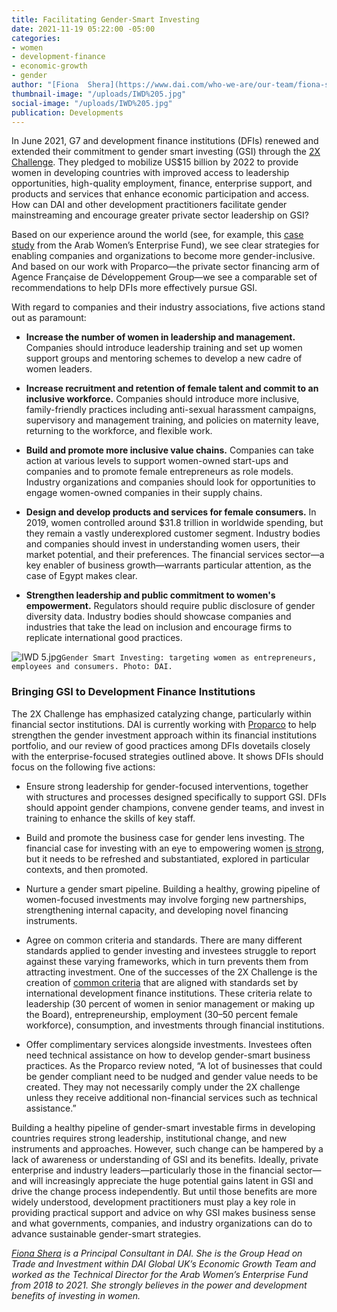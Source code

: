 ```yaml
---
title: Facilitating Gender-Smart Investing
date: 2021-11-19 05:22:00 -05:00
categories:
- women
- development-finance
- economic-growth
- gender
author: "[Fiona  Shera](https://www.dai.com/who-we-are/our-team/fiona-shera)"
thumbnail-image: "/uploads/IWD%205.jpg"
social-image: "/uploads/IWD%205.jpg"
publication: Developments
---
```


In June 2021, G7 and development finance institutions (DFIs) renewed and extended their commitment to gender smart investing (GSI) through the [2X Challenge](https://www.2xchallenge.org/). They pledged to mobilize US$15 billion by 2022 to provide women in developing countries with improved access to leadership opportunities, high-quality employment, finance, enterprise support, and products and services that enhance economic participation and access. How can DAI and other development practitioners facilitate gender mainstreaming and encourage greater private sector leadership on GSI?




Based on our experience around the world (see, for example, this [case study](https://dai-global-developments.com/articles/gender-smart-investing-the-arab-womens-enterprise-fund) from the Arab Women’s Enterprise Fund), we see clear strategies for enabling companies and organizations to become more gender-inclusive. And based on our work with Proparco—the private sector financing arm of Agence Française de Développement Group—we see a comparable set of recommendations to help DFIs more effectively pursue GSI.

With regard to companies and their industry associations, five actions stand out as paramount:

* **Increase the number of women in leadership and management.** Companies should introduce leadership training and set up women support groups and mentoring schemes to develop a new cadre of women leaders.

* **Increase recruitment and retention of female talent and commit to an inclusive workforce.** Companies should introduce more inclusive, family-friendly practices including anti-sexual harassment campaigns, supervisory and management training, and policies on maternity leave, returning to the workforce, and flexible work.

* **Build and promote more inclusive value chains.** Companies can take action at various levels to support women-owned start-ups and companies and to promote female entrepreneurs as role models. Industry organizations and companies should look for opportunities to engage women-owned companies in their supply chains.

* **Design and develop products and services for female consumers.** In 2019, women controlled around $31.8 trillion in worldwide spending, but they remain a vastly underexplored customer segment. Industry bodies and companies should invest in understanding women users, their market potential, and their preferences. The financial services sector—a key enabler of business growth—warrants particular attention, as the case of Egypt makes clear. 

* **Strengthen leadership and public commitment to women's empowerment.** Regulators should require public disclosure of gender diversity data. Industry bodies should showcase companies and industries that take the lead on inclusion and encourage firms to replicate international good practices.

![IWD 5.jpg](/uploads/IWD%205.jpg)`Gender Smart Investing: targeting women as entrepreneurs, employees and consumers. Photo: DAI.`

### Bringing GSI to Development Finance Institutions 

The 2X Challenge has emphasized catalyzing change, particularly within financial sector institutions. DAI is currently working with [Proparco](https://www.proparco.fr/en/financial-institution-working-private-sector-and-sustainable-development) to help strengthen the gender investment approach within its financial institutions portfolio, and our review of good practices among DFIs dovetails closely with the enterprise-focused strategies outlined above. It shows DFIs should focus on the following five actions:

* Ensure strong leadership for gender-focused interventions, together with structures and processes designed specifically to support GSI. DFIs should appoint gender champions, convene gender teams, and invest in training to enhance the skills of key staff.

* Build and promote the business case for gender lens investing. The financial case for investing with an eye to empowering women [is strong](https://dai-global-developments.com/articles/invest-on-the-frontier-of-gender-lens-investing), but it needs to be refreshed and substantiated, explored in particular contexts, and then promoted.

* Nurture a gender smart pipeline. Building a healthy, growing pipeline of women-focused investments may involve forging new partnerships, strengthening internal capacity, and developing novel financing instruments.

* Agree on common criteria and standards. There are many different standards applied to gender investing and investees struggle to report against these varying frameworks, which in turn prevents them from attracting investment. One of the successes of the 2X Challenge is the creation of [common criteria](https://www.2xchallenge.org/criteria) that are aligned with standards set by international development finance institutions. These criteria relate to leadership (30 percent of women in senior management or making up the Board), entrepreneurship, employment (30–50 percent female workforce), consumption, and investments through financial institutions. 

* Offer complimentary services alongside investments. Investees often need technical assistance on how to develop gender-smart business practices. As the Proparco review noted, “A lot of businesses that could be gender compliant need to be nudged and gender value needs to be created. They may not necessarily comply under the 2X challenge unless they receive additional non-financial services such as technical assistance.”

Building a healthy pipeline of gender-smart investable firms in developing countries requires strong leadership, institutional change, and new instruments and approaches. However, such change can be hampered by a lack of awareness or understanding of GSI and its benefits. Ideally, private enterprise and industry leaders—particularly those in the financial sector—and will increasingly appreciate the huge potential gains latent in GSI and drive the change process independently. But until those benefits are more widely understood, development practitioners must play a key role in providing practical support and advice on why GSI makes business sense and what governments, companies, and industry organizations can do to advance sustainable gender-smart strategies. 

*[Fiona  Shera](https://www.dai.com/who-we-are/our-team/fiona-shera) is a Principal Consultant in DAI. She is the Group Head on Trade and Investment within DAI Global UK’s Economic Growth Team and worked as the Technical Director for the Arab Women’s Enterprise Fund from 2018 to 2021. She strongly believes in the power and development benefits of investing in women.*